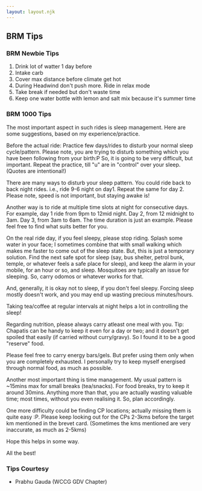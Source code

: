 ```yaml
---
layout: layout.njk
---
```


## BRM Tips

### BRM Newbie Tips

1. Drink lot of watter 1 day before
2. Intake carb 
3. Cover max distance before climate get hot
4. During Headwind don't push more. Ride in relax mode
5. Take break if needed but don't waste time
6. Keep one water bottle with lemon and salt mix because it's summer time

### BRM 1000 Tips

The most important aspect in such rides is sleep management. Here are some suggestions, based on my experience/practice.

Before the actual ride: Practice few days/rides to disturb your normal sleep cycle/pattern. Please note, you are trying to disturb something which you have been following from your birth:P So, it is going to be very difficult, but important. Repeat the practice, till "u" are in "control" over your sleep. (Quotes are intentional!)

There are many ways to disturb your sleep pattern. You could ride back to back night rides. i.e., ride 9-6 night on day1. Repeat the same for day 2. Please note, speed is not important, but staying awake is!


Another way is to ride at multiple time slots at night for consecutive days. For example, day 1 ride from 9pm to 12mid night. Day 2, from 12 midnight to 3am. Day 3, from 3am to 6am. The time duration is just an example. Please feel free to find what suits better for you.

On the real ride day, if you feel sleepy, please stop riding. Splash some water in your face; I sometimes combine that with small walking which makes me faster to come out of the sleep state. But, this is just a temporary solution. Find the next safe spot for sleep (say, bus shelter, petrol bunk, temple, or whatever feels a safe place for sleep), and keep the alarm in your mobile, for an hour or so, and sleep. Mosquitoes are typically an issue for sleeping. So, carry odomos or whatever works for that.

And, generally, it is okay not to sleep, if you don't feel sleepy. Forcing sleep mostly doesn't work, and you may end up wasting precious minutes/hours.

Taking tea/coffee at regular intervals at night helps a lot in controlling the sleep!

Regarding nutrition, please always carry atleast one meal with you. Tip: Chapatis can be handy to keep it even for a day or two; and it doesn't get spoiled that easily (if carried without curry/gravy). So I found it to be a good "reserve" food.

Please feel free to carry energy bars/gels. But prefer using them only when you are completely exhausted. I personally try to keep myself energised through normal food, as much as possible. 

Another most important thing is time management. My usual pattern is ~15mins max for small breaks (tea/snacks). For food breaks, try to keep it around 30mins. Anything more than that, you are actually wasting valuable time; most times, without you even realising it. So, plan accordingly.

One more difficulty could be finding CP locations; actually missing them is quite easy :P. Please keep looking out for the CPs 2-3kms before the target km mentioned in the brevet card. (Sometimes the kms mentioned are very inaccurate, as much as 2-5kms)

Hope this helps in some way.

All the best!

### Tips Courtesy

- Prabhu Gauda (WCCG GDV Chapter)
